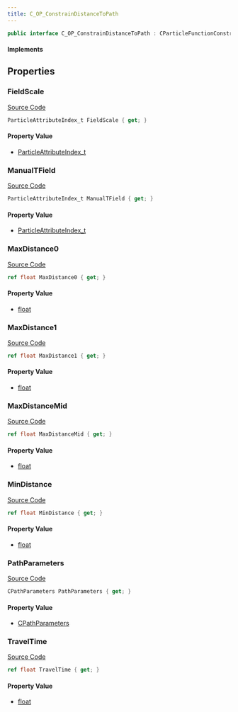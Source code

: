 ```yaml
---
title: C_OP_ConstrainDistanceToPath
---
```


```csharp
public interface C_OP_ConstrainDistanceToPath : CParticleFunctionConstraint, CParticleFunction, ISchemaClass<CParticleFunction>, ISchemaClass<CParticleFunctionConstraint>, ISchemaClass<C_OP_ConstrainDistanceToPath>, ISchemaField, ISchemaClass, INativeHandle
```

#### Implements

## Properties

### FieldScale

[Source Code](https://github.com/swiftly-solution/swiftlys2/blob/main/managed/src/SwiftlyS2.Generated/Schemas/Interfaces/C_OP_ConstrainDistanceToPath.cs#L29)

```csharp
ParticleAttributeIndex_t FieldScale { get; }
```

#### Property Value

- [ParticleAttributeIndex_t](/docs/api/shared/schemadefinitions/particleattributeindex_t)

### ManualTField

[Source Code](https://github.com/swiftly-solution/swiftlys2/blob/main/managed/src/SwiftlyS2.Generated/Schemas/Interfaces/C_OP_ConstrainDistanceToPath.cs#L31)

```csharp
ParticleAttributeIndex_t ManualTField { get; }
```

#### Property Value

- [ParticleAttributeIndex_t](/docs/api/shared/schemadefinitions/particleattributeindex_t)

### MaxDistance0

[Source Code](https://github.com/swiftly-solution/swiftlys2/blob/main/managed/src/SwiftlyS2.Generated/Schemas/Interfaces/C_OP_ConstrainDistanceToPath.cs#L19)

```csharp
ref float MaxDistance0 { get; }
```

#### Property Value

- [float](https://learn.microsoft.com/dotnet/api/system.single)

### MaxDistance1

[Source Code](https://github.com/swiftly-solution/swiftlys2/blob/main/managed/src/SwiftlyS2.Generated/Schemas/Interfaces/C_OP_ConstrainDistanceToPath.cs#L23)

```csharp
ref float MaxDistance1 { get; }
```

#### Property Value

- [float](https://learn.microsoft.com/dotnet/api/system.single)

### MaxDistanceMid

[Source Code](https://github.com/swiftly-solution/swiftlys2/blob/main/managed/src/SwiftlyS2.Generated/Schemas/Interfaces/C_OP_ConstrainDistanceToPath.cs#L21)

```csharp
ref float MaxDistanceMid { get; }
```

#### Property Value

- [float](https://learn.microsoft.com/dotnet/api/system.single)

### MinDistance

[Source Code](https://github.com/swiftly-solution/swiftlys2/blob/main/managed/src/SwiftlyS2.Generated/Schemas/Interfaces/C_OP_ConstrainDistanceToPath.cs#L17)

```csharp
ref float MinDistance { get; }
```

#### Property Value

- [float](https://learn.microsoft.com/dotnet/api/system.single)

### PathParameters

[Source Code](https://github.com/swiftly-solution/swiftlys2/blob/main/managed/src/SwiftlyS2.Generated/Schemas/Interfaces/C_OP_ConstrainDistanceToPath.cs#L25)

```csharp
CPathParameters PathParameters { get; }
```

#### Property Value

- [CPathParameters](/docs/api/shared/schemadefinitions/cpathparameters)

### TravelTime

[Source Code](https://github.com/swiftly-solution/swiftlys2/blob/main/managed/src/SwiftlyS2.Generated/Schemas/Interfaces/C_OP_ConstrainDistanceToPath.cs#L27)

```csharp
ref float TravelTime { get; }
```

#### Property Value

- [float](https://learn.microsoft.com/dotnet/api/system.single)

